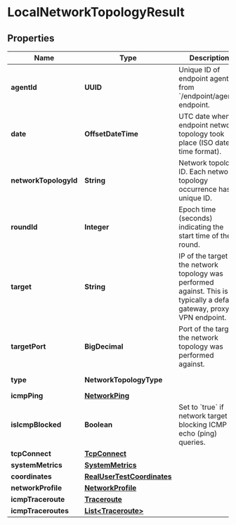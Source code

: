 

# LocalNetworkTopologyResult


## Properties

| Name | Type | Description | Notes |
|------------ | ------------- | ------------- | -------------|
|**agentId** | **UUID** | Unique ID of endpoint agent, from &#x60;/endpoint/agents&#x60; endpoint. |  [optional] [readonly] |
|**date** | **OffsetDateTime** | UTC date when endpoint network topology took place (ISO date-time format). |  [optional] [readonly] |
|**networkTopologyId** | **String** | Network topology ID. Each network topology occurrence has a unique ID. |  [optional] [readonly] |
|**roundId** | **Integer** | Epoch time (seconds) indicating the start time of the round. |  [optional] [readonly] |
|**target** | **String** | IP of the target the network topology was performed against. This is typically a default gateway, proxy or VPN endpoint. |  [optional] [readonly] |
|**targetPort** | **BigDecimal** | Port of the target the network topology was performed against. |  [optional] [readonly] |
|**type** | **NetworkTopologyType** |  |  [optional] [readonly] |
|**icmpPing** | [**NetworkPing**](NetworkPing.md) |  |  [optional] |
|**isIcmpBlocked** | **Boolean** | Set to &#x60;true&#x60; if network target is blocking ICMP echo (ping) queries. |  [optional] [readonly] |
|**tcpConnect** | [**TcpConnect**](TcpConnect.md) |  |  [optional] |
|**systemMetrics** | [**SystemMetrics**](SystemMetrics.md) |  |  [optional] |
|**coordinates** | [**RealUserTestCoordinates**](RealUserTestCoordinates.md) |  |  [optional] |
|**networkProfile** | [**NetworkProfile**](NetworkProfile.md) |  |  [optional] |
|**icmpTraceroute** | [**Traceroute**](Traceroute.md) |  |  [optional] |
|**icmpTraceroutes** | [**List&lt;Traceroute&gt;**](Traceroute.md) |  |  [optional] |



